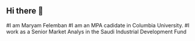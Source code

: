 ## Hi there 👋
#I am Maryam Felemban
#I am an MPA cadidate in Columbia University. 
#I work as a Senior Market Analys in the Saudi Industrial Development Fund
